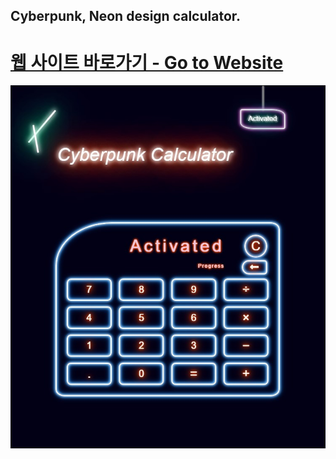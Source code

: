## Cyberpunk, Neon design calculator.
# [웹 사이트 바로가기 - Go to Website](https://clomia.github.io/Cyberpunk-Neon-sign-calculator/)
![스크린샷](https://github.com/clomia/Cyberpunk-Neon-sign-calculator/blob/master/design/Screenshot.jpg?raw=true)
